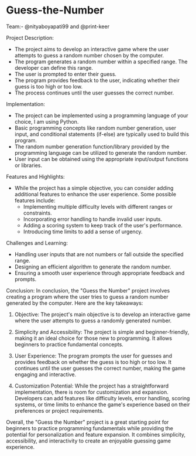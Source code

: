 # Guess-the-Number

Team:- @nityaboyapati99 and @print-keer

Project Description:
- The project aims to develop an interactive game where the user attempts to guess a random number chosen by the computer.
- The program generates a random number within a specified range. The developer can define this range.
- The user is prompted to enter their guess.
- The program provides feedback to the user, indicating whether their guess is too high or too low.
- The process continues until the user guesses the correct number.

Implementation:
- The project can be implemented using a programming language of your choice, I am using Python.
- Basic programming concepts like random number generation, user input, and conditional statements (if-else) are typically used to build this program.
- The random number generation function/library provided by the programming language can be utilized to generate the random number.
- User input can be obtained using the appropriate input/output functions or libraries.

Features and Highlights:
- While the project has a simple objective, you can consider adding additional features to enhance the user experience. Some possible features include:
  - Implementing multiple difficulty levels with different ranges or constraints.
  - Incorporating error handling to handle invalid user inputs.
  - Adding a scoring system to keep track of the user's performance.
  - Introducing time limits to add a sense of urgency.

Challenges and Learning:
  - Handling user inputs that are not numbers or fall outside the specified range.
  - Designing an efficient algorithm to generate the random number.
  - Ensuring a smooth user experience through appropriate feedback and prompts.

Conclusion:
In conclusion, the "Guess the Number" project involves creating a program where the user tries to guess a random number generated by the computer. Here are the key takeaways:

1. Objective: The project's main objective is to develop an interactive game where the user attempts to guess a randomly generated number.

2. Simplicity and Accessibility: The project is simple and beginner-friendly, making it an ideal choice for those new to programming. It allows beginners to practice fundamental concepts.

3. User Experience: The program prompts the user for guesses and provides feedback on whether the guess is too high or too low. It continues until the user guesses the correct number, making the game engaging and interactive.

4. Customization Potential: While the project has a straightforward implementation, there is room for customization and expansion. Developers can add features like difficulty levels, error handling, scoring systems, or time limits to enhance the game's experience based on their preferences or project requirements.

Overall, the "Guess the Number" project is a great starting point for beginners to practice programming fundamentals while providing the potential for personalization and feature expansion. It combines simplicity, accessibility, and interactivity to create an enjoyable guessing game experience.

